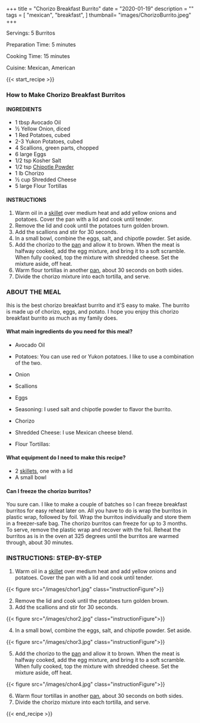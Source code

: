 +++
title = "Chorizo Breakfast Burrito"
date = "2020-01-19"
description = ""  
tags = [
    "mexican",
    "breakfast",
]
thumbnail= "images/ChorizoBurrito.jpeg"
+++

Servings: 5 Burritos <!--more-->

Preparation Time: 5 minutes 

Cooking Time: 15 minutes 

Cuisine: Mexican, American 

{{< start_recipe >}}

### How to Make Chorizo Breakfast Burritos 

#### INGREDIENTS 

* 1 tbsp Avocado Oil 
* ½ Yellow Onion, diced 
* 1 Red Potatoes, cubed
* 2-3 Yukon Potatoes, cubed 
* 4 Scallions, green parts, chopped 
* 6 large Eggs 
* 1/2 tsp Kosher Salt 
* 1/2 tsp [Chipotle Powder](https://amzn.to/3xtJopQ)  
* 1 lb Chorizo 
* ½ cup Shredded Cheese
* 5 large Flour Tortillas 

#### INSTRUCTIONS 

1. Warm oil in a [skillet](https://amzn.to/3I3MkOO) over medium heat and add yellow onions and potatoes. Cover the pan with a lid and cook until tender.
2. Remove the lid and cook until the potatoes turn golden brown. 
3. Add the scallions and stir for 30 seconds. 
4. In a small bowl, combine the eggs, salt, and chipotle powder. Set aside. 
5. Add the chorizo to the [pan](https://amzn.to/3I3MkOO) and allow it to brown. When the meat is halfway cooked, add the egg mixture, and bring it to a soft scramble. When fully cooked, top the mixture with shredded cheese. Set the mixture aside, off heat. 
6. Warm flour tortillas in another [pan](https://amzn.to/3I3MkOO), about 30 seconds on both sides. 
7. Divide the chorizo mixture into each tortilla, and serve. 


### ABOUT THE MEAL

Ihis is the best chorizo breakfast burrito and it'S easy to make. The burrito is made up of chorizo, eggs, and potato. I hope you enjoy this chorizo breakfast burrito as much as my family does. 

#### What main ingredients do you need for this meal?

* Avocado Oil 

* Potatoes: You can use red or Yukon potatoes. I like to use a combination of the two. 

* Onion 

* Scallions

* Eggs 

* Seasoning: I used salt and chipotle powder to flavor the burrito. 

* Chorizo 

* Shredded Cheese: I use Mexican cheese blend. 

* Flour Tortillas: 


#### What equipment do I need to make this recipe?

* 2 [skillets](https://amzn.to/3I3MkOO), one with a lid
* A small bowl 

#### Can I freeze the chorizo burritos? 

You sure can. I like to make a couple of batches so I can freeze breakfast burritos for easy reheat later on. All you have to do is wrap the burritos in plastic wrap, followed by foil. Wrap the burritos individually and store them in a freezer-safe bag. The chorizo burritos can freeze for up to 3 months. To serve, remove the plastic wrap and recover with the foil. Reheat the burritos as is in the oven at 325 degrees until the burritos are warmed through, about 30 minutes. 

### INSTRUCTIONS: STEP-BY-STEP 

1. Warm oil in a [skillet](https://amzn.to/3I3MkOO) over medium heat and add yellow onions and potatoes. Cover the pan with a lid and cook until tender.

{{< figure src="/images/chor1.jpg" class="instructionFigure">}}

2. Remove the lid and cook until the potatoes turn golden brown. 
3. Add the scallions and stir for 30 seconds. 

{{< figure src="/images/chor2.jpg" class="instructionFigure">}}

4. In a small bowl, combine the eggs, salt, and chipotle powder. Set aside. 

{{< figure src="/images/chor3.jpg" class="instructionFigure">}}

5. Add the chorizo to the [pan](https://amzn.to/3I3MkOO) and allow it to brown. When the meat is halfway cooked, add the egg mixture, and bring it to a soft scramble. When fully cooked, top the mixture with shredded cheese. Set the mixture aside, off heat.

{{< figure src="/images/chor4.jpg" class="instructionFigure">}}

6. Warm flour tortillas in another [pan](https://amzn.to/3I3MkOO), about 30 seconds on both sides. 
7. Divide the chorizo mixture into each tortilla, and serve.

{{< end_recipe >}}
